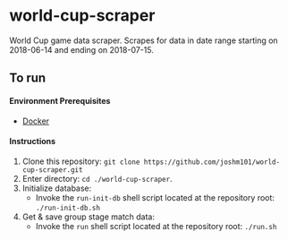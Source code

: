 # world-cup-scraper

World Cup game data scraper. Scrapes for data in date range starting on 2018-06-14 and ending on 2018-07-15.

## To run
#### Environment Prerequisites
* [Docker](https://www.docker.com/)

#### Instructions
1. Clone this repository: `git clone https://github.com/joshm101/world-cup-scraper.git`
2. Enter directory: `cd ./world-cup-scraper`.
3. Initialize database:
    * Invoke the `run-init-db` shell script located at the repository root: `./run-init-db.sh`
4. Get & save group stage match data:
    * Invoke the `run` shell script located at the repository root: `./run.sh`
